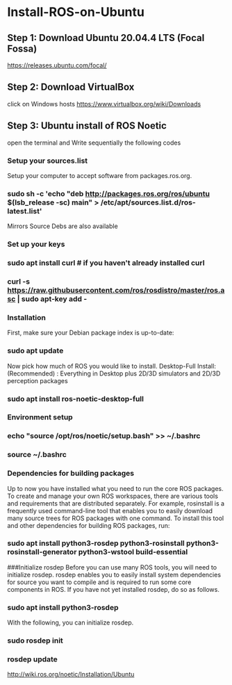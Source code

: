 # Install-ROS-on-Ubuntu

## Step 1: Download Ubuntu 20.04.4 LTS (Focal Fossa)
https://releases.ubuntu.com/focal/

## Step 2: Download VirtualBox
click on Windows hosts
https://www.virtualbox.org/wiki/Downloads

## Step 3: Ubuntu install of ROS Noetic
open the terminal and Write sequentially the following codes
### Setup your sources.list
Setup your computer to accept software from packages.ros.org.
### sudo sh -c 'echo "deb http://packages.ros.org/ros/ubuntu $(lsb_release -sc) main" > /etc/apt/sources.list.d/ros-latest.list'
Mirrors Source Debs are also available
### Set up your keys
### sudo apt install curl # if you haven't already installed curl
### curl -s https://raw.githubusercontent.com/ros/rosdistro/master/ros.asc | sudo apt-key add -
### Installation
First, make sure your Debian package index is up-to-date:
### sudo apt update
Now pick how much of ROS you would like to install.
Desktop-Full Install: (Recommended) : Everything in Desktop plus 2D/3D simulators and 2D/3D perception packages
### sudo apt install ros-noetic-desktop-full
### Environment setup
### echo "source /opt/ros/noetic/setup.bash" >> ~/.bashrc
### source ~/.bashrc
### Dependencies for building packages
Up to now you have installed what you need to run the core ROS packages. To create and manage your own ROS workspaces, there are various tools and requirements that are distributed separately. For example, rosinstall is a frequently used command-line tool that enables you to easily download many source trees for ROS packages with one command.
To install this tool and other dependencies for building ROS packages, run:
### sudo apt install python3-rosdep python3-rosinstall python3-rosinstall-generator python3-wstool build-essential
###Initialize rosdep
Before you can use many ROS tools, you will need to initialize rosdep. rosdep enables you to easily install system dependencies for source you want to compile and is required to run some core components in ROS. If you have not yet installed rosdep, do so as follows.
### sudo apt install python3-rosdep
With the following, you can initialize rosdep.
### sudo rosdep init
### rosdep update

http://wiki.ros.org/noetic/Installation/Ubuntu
